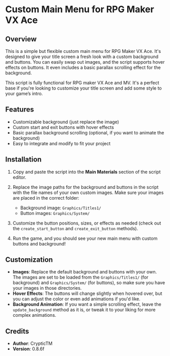 # Custom Main Menu for RPG Maker VX Ace

## Overview

This is a simple but flexible custom main menu for RPG Maker VX Ace. It's designed to give your title screen a fresh look with a custom background and buttons. You can easily swap out images, and the script supports hover effects on buttons. It even includes a basic parallax scrolling effect for the background.

This script is fully functional for RPG maker VX Ace and MV. It's a perfect base if you're looking to customize your title screen and add some style to your game’s intro.

## Features

* Customizable background (just replace the image)
* Custom start and exit buttons with hover effects
* Basic parallax background scrolling (optional, if you want to animate the background)
* Easy to integrate and modify to fit your project

## Installation

1. Copy and paste the script into the **Main Materials** section of the script editor.
2. Replace the image paths for the background and buttons in the script with the file names of your own custom images. Make sure your images are placed in the correct folder:

   * Background image: `Graphics/Titles1/`
   * Button images: `Graphics/System/`
3. Customize the button positions, sizes, or effects as needed (check out the `create_start_button` and `create_exit_button` methods).
4. Run the game, and you should see your new main menu with custom buttons and background!

## Customization

* **Images**: Replace the default background and buttons with your own. The images are set to be loaded from the `Graphics/Titles1/` (for background) and `Graphics/System/` (for buttons), so make sure you have your images in those directories.
* **Hover Effects**: The buttons will change slightly when hovered over, but you can adjust the color or even add animations if you'd like.
* **Background Animation**: If you want a simple scrolling effect, leave the `update_background` method as it is, or tweak it to your liking for more complex animations.

## Credits

* **Author**: CrypticTM
* **Version**: 0.8.6f
